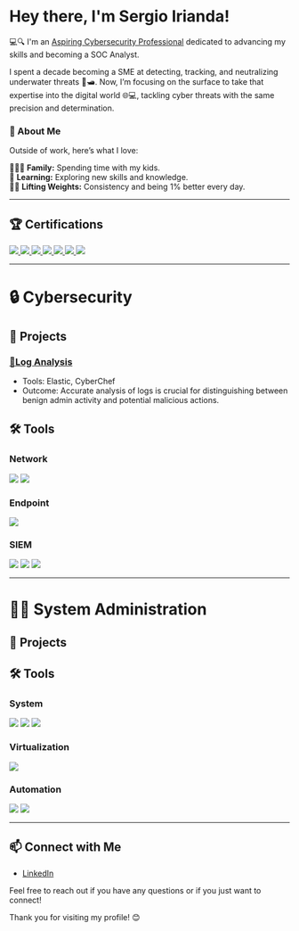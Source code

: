 # Hey there, I'm Sergio Irianda!
💻🔍 I'm an [Aspiring Cybersecurity Professional](https://www.linkedin.com/in/sergioirianda/) dedicated to advancing my skills and becoming a SOC Analyst.

I spent a decade becoming a SME at detecting, tracking, and neutralizing underwater threats 🌊🛥️. Now, I’m focusing on the surface to take that expertise into the digital world 🌐💻, tackling cyber threats with the same precision and determination.

### 🚀 About Me  
Outside of work, here’s what I love:

👨‍👧‍👦 **Family:** Spending time with my kids.  
📖 **Learning:** Exploring new skills and knowledge.  
🏋️‍♂️ **Lifting Weights:** Consistency and being 1% better every day. 

___
## 🏆 Certifications

<div>
  <a href="https://www.credly.com/badges/YOUR_COMPTIA_SECURITY_PLUS_URL" target="_blank">
    <img src="https://img.shields.io/badge/-COMPTIA_Security%2B-FF0000?&style=for-the-badge&logo=CompTIA&logoColor=white" />
  </a>
  <a href="https://www.credly.com/badges/YOUR_COMPTIA_A_PLUS_URL" target="_blank">
    <img src="https://img.shields.io/badge/-COMPTIA_A%2B-FF0000?&style=for-the-badge&logo=CompTIA&logoColor=white" />
  </a>
  <a href="https://www.credly.com/badges/YOUR_ISC2_CC_URL" target="_blank">
    <img src="https://img.shields.io/badge/ISC2_CC-4CAF50?&style=for-the-badge&logo=ISC2&logoColor=white" />
  </a>
  <a href="https://learn.microsoft.com/en-us/certifications/azure-fundamentals/" target="_blank">
    <img src="https://img.shields.io/badge/AZ%20900_Microsoft_Azure_-4682B4?&style=for-the-badge&logo=Microsoft&logoColor=white" />
  </a>
  <a href="https://learn.microsoft.com/en-us/certifications/security-fundamentals/" target="_blank">
    <img src="https://img.shields.io/badge/SC%20900_Microsoft_Security-4682B4?&style=for-the-badge&logo=Microsoft&logoColor=white" />
  </a>
  <a href="https://learn.microsoft.com/en-us/certifications/ai-fundamentals/" target="_blank">
    <img src="https://img.shields.io/badge/AI%20900_Microsoft_AI-4682B4?&style=for-the-badge&logo=Microsoft-Azure&logoColor=white" />
  </a>
  <a href="https://learn.microsoft.com/en-us/certifications/data-fundamentals/" target="_blank">
    <img src="https://img.shields.io/badge/DP%20900_Microsoft_Data-4682B4?&style=for-the-badge&logo=Microsoft-Azure&logoColor=white" />
  </a>
</div>

___
# 🔒 Cybersecurity
## 🚧 Projects
### [🚨Log Analysis](https://github.com/sjirianda/Log-Analysis)  
- Tools: Elastic, CyberChef  
- Outcome: Accurate analysis of logs is crucial for distinguishing between benign admin activity and potential malicious actions.
 
## 🛠️ Tools  
### Network
<div>
    <img src="https://img.shields.io/badge/-Wireshark-1679A7?&style=for-the-badge&logo=Wireshark&logoColor=white" />
    <img src="https://img.shields.io/badge/-Suricata-EF3B2D?&style=for-the-badge&logo=Suricata&logoColor=white" />
</div>

### Endpoint
<div>
    <img src="https://img.shields.io/badge/-Microsoft_Defender_for_Endpoint-00A4EF?&style=for-the-badge&logo=Microsoft&logoColor=white" />
</div>

### SIEM
<div>
    <img src="https://img.shields.io/badge/-Microsoft_Sentinel-0078D4?&style=for-the-badge&logo=Microsoft&logoColor=white" />
    <img src="https://img.shields.io/badge/-Splunk-000000?&style=for-the-badge&logo=Splunk&logoColor=white" />
    <img src="https://img.shields.io/badge/-Elastic-005571?&style=for-the-badge&logo=Elastic&logoColor=white" />
</div>  

___
# 👨‍💻 System Administration  
## 🚧 Projects  
## 🛠️ Tools 

### System  

<div>
    <img src="https://img.shields.io/badge/-Microsoft_Azure-5391FE7?&style=for-the-badge&logo=Microsoft-Azure&logoColor=white" />
    <img src="https://img.shields.io/badge/-Windows_Server-0078D4?&style=for-the-badge&logo=windows&logoColor=white" /> 
    <img src="https://img.shields.io/badge/-Linux-FCC624?&style=for-the-badge&logo=linux&logoColor=black" /> 
</div>  

### Virtualization
<div> 
    <img src="https://img.shields.io/badge/-Hyper--V-0078D4?&style=for-the-badge&logo=Microsoft&logoColor=white" /> 
</div>  

### Automation
<div> 
    <img src="https://img.shields.io/badge/-PowerShell-5391FE?&style=for-the-badge&logo=powershell&logoColor=white" /> 
    <img src="https://img.shields.io/badge/-Ansible-EE0000?&style=for-the-badge&logo=ansible&logoColor=white" /> 
</div> 

    
___
## 📫 Connect with Me

- [LinkedIn](https://www.linkedin.com/in/sergioirianda/)

Feel free to reach out if you have any questions or if you just want to connect!

Thank you for visiting my profile! 😊

<!---
sjirianda/sjirianda is a ✨ special ✨ repository because its `README.md` (this file) appears on your GitHub profile.
You can click the Preview link to take a look at your changes.
--->
    
